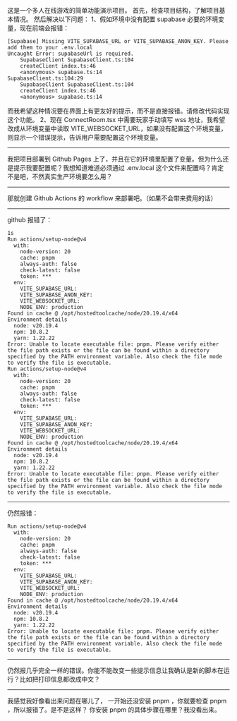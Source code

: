 这是一个多人在线游戏的简单功能演示项目。
首先，检查项目结构，了解项目基本情况。
然后解决以下问题：
1、假如环境中没有配置 supabase 必要的环境变量，现在前端会报错：
```
[Supabase] Missing VITE_SUPABASE_URL or VITE_SUPABASE_ANON_KEY. Please add them to your .env.local
Uncaught Error: supabaseUrl is required.
    SupabaseClient SupabaseClient.ts:104
    createClient index.ts:46
    <anonymous> supabase.ts:14
SupabaseClient.ts:104:29
    SupabaseClient SupabaseClient.ts:104
    createClient index.ts:46
    <anonymous> supabase.ts:14
```
而我希望这种情况要在界面上有更友好的提示，而不是直接报错。请修改代码实现这个功能。
2、现在 ConnectRoom.tsx 中需要玩家手动填写 wss 地址，我希望改成从环境变量中读取 VITE_WEBSOCKET_URL，如果没有配置这个环境变量，则显示一个错误提示，告诉用户需要配置这个环境变量。

---

我把项目部署到 Github Pages 上了，并且在它的环境里配置了变量。但为什么还是提示我要配置呢？我想知道难道必须通过 .env.local 这个文件来配置吗？肯定不是吧，不然真实生产环境要怎么用？

---

那就创建 Github Actions 的 workflow 来部署吧。（如果不会带来费用的话）

---

github 报错了：
```
1s
Run actions/setup-node@v4
  with:
    node-version: 20
    cache: pnpm
    always-auth: false
    check-latest: false
    token: ***
  env:
    VITE_SUPABASE_URL: 
    VITE_SUPABASE_ANON_KEY: 
    VITE_WEBSOCKET_URL: 
    NODE_ENV: production
Found in cache @ /opt/hostedtoolcache/node/20.19.4/x64
Environment details
  node: v20.19.4
  npm: 10.8.2
  yarn: 1.22.22
Error: Unable to locate executable file: pnpm. Please verify either the file path exists or the file can be found within a directory specified by the PATH environment variable. Also check the file mode to verify the file is executable.
Run actions/setup-node@v4
  with:
    node-version: 20
    cache: pnpm
    always-auth: false
    check-latest: false
    token: ***
  env:
    VITE_SUPABASE_URL: 
    VITE_SUPABASE_ANON_KEY: 
    VITE_WEBSOCKET_URL: 
    NODE_ENV: production
Found in cache @ /opt/hostedtoolcache/node/20.19.4/x64
Environment details
  node: v20.19.4
  npm: 10.8.2
  yarn: 1.22.22
Error: Unable to locate executable file: pnpm. Please verify either the file path exists or the file can be found within a directory specified by the PATH environment variable. Also check the file mode to verify the file is executable.
```

---

仍然报错：

```
Run actions/setup-node@v4
  with:
    node-version: 20
    cache: pnpm
    always-auth: false
    check-latest: false
    token: ***
  env:
    VITE_SUPABASE_URL: 
    VITE_SUPABASE_ANON_KEY: 
    VITE_WEBSOCKET_URL: 
    NODE_ENV: production
Found in cache @ /opt/hostedtoolcache/node/20.19.4/x64
Environment details
  node: v20.19.4
  npm: 10.8.2
  yarn: 1.22.22
Error: Unable to locate executable file: pnpm. Please verify either the file path exists or the file can be found within a directory specified by the PATH environment variable. Also check the file mode to verify the file is executable.
```

---

仍然报几乎完全一样的错误。你能不能改变一些提示信息让我确认是新的脚本在运行？比如把打印信息都改成中文？

---

我感觉我好像看出来问题在哪儿了，
一开始还没安装 pnpm ，你就要检查 pnpm ，所以报错了。是不是这样？
你安装 pnpm 的具体步骤在哪里？我没看出来。




